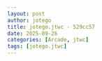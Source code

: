 ```yaml
---
layout: post
author: jotego
title: jotego.jtwc - 529cc57
date: 2025-09-26
categories: [Arcade, jtwc]
tags: [jotego.jtwc]
---
```


